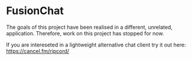 # FusionChat

The goals of this project have been realised in a different, unrelated, application.  Therefore, work on this project has stopped for now.

If you are intereseted in a lightweight alternative chat client try it out here: https://cancel.fm/ripcord/